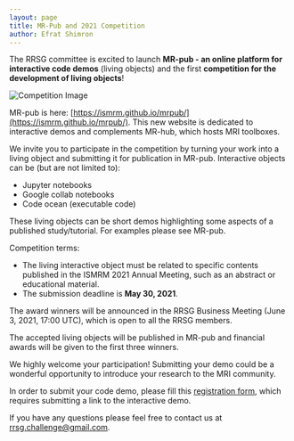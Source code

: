 ```yaml
---
layout: page
title: MR-Pub and 2021 Competition
author: Efrat Shimron
---
```

The RRSG committee is excited to launch **MR-pub - an online platform for interactive code demos** (living objects) and the first **competition for the development of living objects**! 

![Competition Image](/rrsg/images/mr_pub_competition.png)

MR-pub is here: [https://ismrm.github.io/mrpub/](https://ismrm.github.io/mrpub/). This new website is dedicated to interactive demos and complements MR-hub, which hosts MRI toolboxes. 

We invite you to participate in the competition by turning your work into a living object and submitting it for publication in MR-pub. Interactive objects can be (but are not limited to):

* Jupyter notebooks 
* Google collab notebooks
* Code ocean (executable code)

These living objects can be short demos highlighting some aspects of a published study/tutorial. For examples please see MR-pub.

Competition terms:

* The living interactive object must be related to specific contents published in the ISMRM 2021 Annual Meeting, such as an abstract or educational material.
* The submission deadline is **May 30, 2021**.

The award winners will be announced in the RRSG Business Meeting (June 3, 2021, 17:00 UTC), which is open to all the RRSG members.

The accepted living objects will be published in MR-pub and financial awards will be given to the first three winners.

We highly welcome your participation! Submitting your demo could be a wonderful opportunity to introduce your research to the MRI community. 

In order to submit your code demo, please fill this [registration form](https://forms.gle/FdyTbizSkHzqWFkR6), which requires submitting a link to the interactive demo. 

If you have any questions please feel free to contact us at rrsg.challenge@gmail.com. 